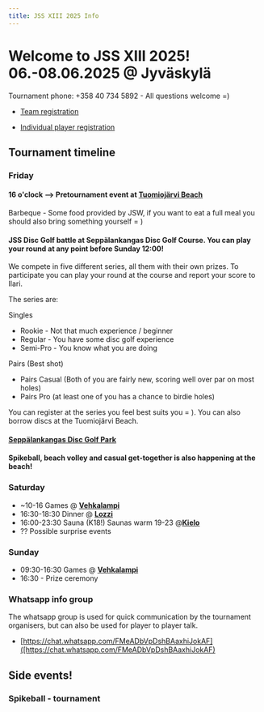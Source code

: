 ```yaml
---
title: JSS XIII 2025 Info
---
```


# Welcome to JSS XIII 2025! 06.-08.06.2025 @ Jyväskylä

Tournament phone: +358 40 734 5892 - All questions welcome =)
- [Team registration](https://forms.gle/Ay2V6mdgXro7LTTH8)

- [Individual player registration](https://forms.gle/GxmKnri1HLv1Uqau8)

## Tournament timeline


### Friday


#### 16 o'clock --> Pretournament event at <a href="https://goo.gl/maps/DFCAioRM6VsbvX8JA"><b><u>Tuomiojärvi Beach</u></b></a>


Barbeque - Some food provided by JSW, if you want to eat a full meal you should also bring something yourself = )


#### JSS Disc Golf battle at Seppälankangas Disc Golf Course. You can play your round at any point before Sunday 12:00!


We compete in five different series, all them with their own prizes. To participate you can play your round at the course and report your score to Ilari.


The series are:

Singles
- Rookie - Not that much experience / beginner
- Regular - You have some disc golf experience
- Semi-Pro - You know what you are doing

Pairs (Best shot)
- Pairs Casual (Both of you are fairly new, scoring well over par on most holes)
- Pairs Pro (at least one of you has a chance to birdie holes)

You can register at the series you feel best suits you = ). You can also borrow discs at the Tuomiojärvi Beach.

#### <a href="https://goo.gl/maps/TLdgUFpVno6wznUVA"><b><u>Seppälankangas Disc Golf Park</u></b></a>

#### Spikeball, beach volley and casual get-together is also happening at the beach!

### Saturday

- ~10-16 Games @ <a href="https://maps.app.goo.gl/oa7ayPgm8jDDCKiE8"> <b><u>Vehkalampi</u></b></a>
- 16:30-18:30 Dinner @ <a href="https://goo.gl/maps/67MNv3uasNo7pg3W8"><b><u>Lozzi</u></b></a>
- 16:00-23:30 Sauna (K18!) Saunas warm 19-23  @<a href="https://goo.gl/maps/esKUTGMBVRGrSaYv7"><b><u>Kielo</u></b></a>
- ?? Possible surprise events

### Sunday

- 09:30-16:30 Games @ <a href="https://maps.app.goo.gl/oa7ayPgm8jDDCKiE8"> <b><u>Vehkalampi</u></b></a>
- 16:30 - Prize ceremony

### Whatsapp info group

The whatsapp group is used for quick communication by the tournament organisers, but can also be used for player to player talk.
- [https://chat.whatsapp.com/FMeADbVpDshBAaxhiJokAF]([https://chat.whatsapp.com/FMeADbVpDshBAaxhiJokAF)

## Side events!

### Spikeball - tournament

<!-- JSS SPIKE BALL CHAMPIONSHIPS are back! Register as a pair on an individual player. Tournament organisers will do their best to pair up open players. Games for the tournament can be played at any point during the event and winners will be decided with a Power Ranking algorhitm.

SpikeBall™ games are not scheduled, but teams can play during the weekend (till Sun 14.00) according their ultimate game schedule.
 LINK REMOVED!
 
 Any questions regarding SpikeBall™? Ask via the group or contact Elisa (+358 400 126 971) from Kätyrit team.

<!-- <a href="https://forms.gle/wE6buhQPbQqXtu857"><b><u>Register here!</u></b></a>\
<a href="https://www.roundnet.fi/pelisaannot/"><b><u>General Spikeball rules here, more information about JSS rules later</u></b></a> -->

 <!-- ### Disc Jump!

Compete at Disc Jump at the tournament venue! Beat your friend in vertical or horizontal jump contests

Check back later for more possible side events! -->

